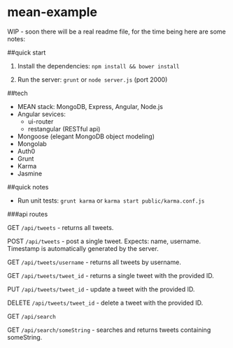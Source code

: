 # mean-example


WIP - soon there will be a real readme file, for the time being here are some notes:

##quick start

1) Install the dependencies: `npm install && bower install`

2) Run the server: `grunt` or `node server.js` (port 2000)


##tech

- MEAN stack: MongoDB, Express, Angular, Node.js
- Angular sevices: 
  - ui-router
  - restangular (RESTful api)
- Mongoose (elegant MongoDB object modeling)
- Mongolab
- Auth0
- Grunt
- Karma
- Jasmine


##quick notes

- Run unit tests: `grunt karma` or `karma start public/karma.conf.js`


###api routes

GET    `/api/tweets` - returns all tweets.

POST   `/api/tweets` - post a single tweet. Expects: name, username. Timestamp is automatically generated by the server.


GET    `/api/tweets/username` - returns all tweets by username.

GET    `/api/tweets/tweet_id` - returns a single tweet with the provided ID.

PUT    `/api/tweets/tweet_id` - update a tweet with the provided ID.

DELETE `/api/tweets/tweet_id` - delete a tweet with the provided ID.


GET    `/api/search`

GET    `/api/search/someString` - searches and returns tweets containing someString.